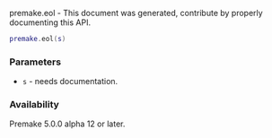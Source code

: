 premake.eol - This document was generated, contribute by properly documenting this API.

```lua
premake.eol(s)
```

### Parameters ###

* `s` - needs documentation.

### Availability ###

Premake 5.0.0 alpha 12 or later.

